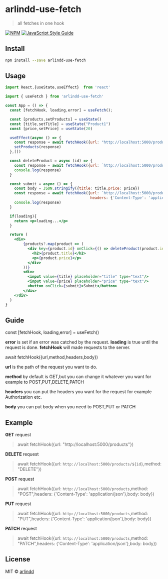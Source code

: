 # arlindd-use-fetch

> all fetches in one hook

[![NPM](https://img.shields.io/npm/v/arlindd-use-fetch.svg)](https://www.npmjs.com/package/arlindd-use-fetch) [![JavaScript Style Guide](https://img.shields.io/badge/code_style-standard-brightgreen.svg)](https://standardjs.com)

## Install

```bash
npm install --save arlindd-use-fetch
```

## Usage

```jsx
import React,{useState,useEffect}  from 'react'

import { useFetch } from 'arlindd-use-fetch'

const App = () => {
  const [fetchHook, loading,error] = useFetch();

  const [products,setProducts] = useState()
  const [title,setTitle] = useState("Product1")
  const [price,setPrice] = useState(20)

  useEffect(async () => {
    const response = await fetchHook({url: "http://localhost:5000/products"})
    setProducts(response)
  },[])

  const deleteProduct = async (id) => {
    const response = await fetchHook({url: `http://localhost:5000/products/${id}`,method: "DELETE"})
    console.log(response)
  }

  const submit = async () => {
    const body = JSON.stringify({title: title,price: price})
    const response = await fetchHook({url: `http://localhost:5000/products`,method: "POST",
                                      headers: {'Content-Type': 'application/json'},body: body})
    console.log(response)
  }

  if(loading){
    return <p>loading...</p>
  }

  return (
    <div>
        {products?.map(product => (
          <div key={product.id} onClick={() => deleteProduct(product.id)}>
            <h2>{product.title}</h2>
            <p>{product.price}</p>
          </div>
        ))}
        <div>
          <input value={title} placeholder="title" type="text"/>
          <input value={price} placeholder="price" type="text"/>
          <button onClick={submit}>Submit</button>
        </div>
    </div>
  )
}
```

## Guide

const [fetchHook, loading,error] = useFetch()

**error** is set if an error was catched by the request.
**loading** is true until the request is done.
**fetchHook** will made requests to the server.

await fetchHook({url,method,headers,body})

**url** is the path of the request you want to do.

**method** by default is GET,but you can change it whatever you want for example to POST,PUT,DELETE,PATCH

**headers** you can put the headers you want for the request for example Authorization etc.

**body** you can put body when you need to POST,PUT or PATCH

## Example

**GET** request
> await fetchHook({url: "http://localhost:5000/products"})

**DELETE** request
> await fetchHook({url: `http://localhost:5000/products/${id}`,method: "DELETE"})

**POST** request
> await fetchHook({url: `http://localhost:5000/products`,method: "POST",headers: {'Content-Type': 'application/json'},body: body})

**PUT** request
> await fetchHook({url: `http://localhost:5000/products`,method: "PUT",headers: {'Content-Type': 'application/json'},body: body})

**PATCH** request
> await fetchHook({url: `http://localhost:5000/products`,method: "PATCH",headers: {'Content-Type': 'application/json'},body: body})

## License

MIT © [arlindd](https://github.com/arlindd)
